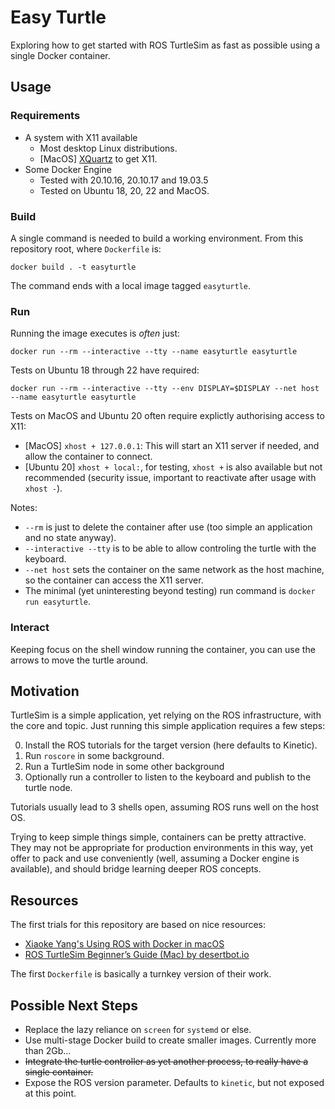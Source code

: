 Easy Turtle
===========

Exploring how to get started with ROS TurtleSim as fast as possible using a single Docker container.


Usage
-----

### Requirements

* A system with X11 available
  * Most desktop Linux distributions.
  * [MacOS] [XQuartz](https://github.com/XQuartz/XQuartz) to get X11.
* Some Docker Engine
  * Tested with 20.10.16, 20.10.17 and 19.03.5
  * Tested on Ubuntu 18, 20, 22 and MacOS.

### Build

A single command is needed to build a working environment. From this repository root, where `Dockerfile` is:

    docker build . -t easyturtle

The command ends with a local image tagged `easyturtle`.

### Run

Running the image executes is *often* just:

    docker run --rm --interactive --tty --name easyturtle easyturtle

Tests on Ubuntu 18 through 22 have required:

    docker run --rm --interactive --tty --env DISPLAY=$DISPLAY --net host --name easyturtle easyturtle

Tests on MacOS and Ubuntu 20 often require explictly authorising access to X11:
* [MacOS] `xhost + 127.0.0.1`: This will start an X11 server if needed, and allow the container to connect.
* [Ubuntu 20] `xhost + local:`, for testing, `xhost +` is also available but not recommended (security issue, important to reactivate after usage with `xhost -`).

Notes:
* `--rm` is just to delete the container after use (too simple an application and no state anyway).
* `--interactive --tty` is to be able to allow controling the turtle with the keyboard.
* `--net host` sets the container on the same network as the host machine, so the container can access the X11 server.
* The minimal (yet uninteresting beyond testing) run command is `docker run easyturtle`.

### Interact

Keeping focus on the shell window running the container, you can use the arrows to move the turtle around.


Motivation
----------

TurtleSim is a simple application, yet relying on the ROS infrastructure, with the core and topic. Just running this simple application requires a few steps:

0. Install the ROS tutorials for the target version (here defaults to Kinetic).
1. Run `roscore` in some background.
2. Run a TurtleSim node in some other background
3. Optionally run a controller to listen to the keyboard and publish to the turtle node.

Tutorials usually lead to 3 shells open, assuming ROS runs well on the host OS.

Trying to keep simple things simple, containers can be pretty attractive. They may not be appropriate for production environments in this way, yet offer to pack and use conveniently (well, assuming a Docker engine is available), and should bridge learning deeper ROS concepts.


Resources
---------

The first trials for this repository are based on nice resources:

* [Xiaoke Yang's Using ROS with Docker in macOS](https://www.xiaokeyang.com/blog/using_ros_with_docker_in_macos)
* [ROS TurtleSim Beginner’s Guide (Mac) by desertbot.io](https://desertbot.io/blog/ros-turtlesim-beginners-guide-mac)

The first `Dockerfile` is basically a turnkey version of their work.


Possible Next Steps
-------------------

* Replace the lazy reliance on `screen` for `systemd` or else.
* Use multi-stage Docker build to create smaller images. Currently more than 2Gb...
* ~~Integrate the turtle controller as yet another process, to really have a single container.~~
* Expose the ROS version parameter. Defaults to `kinetic`, but not exposed at this point.
